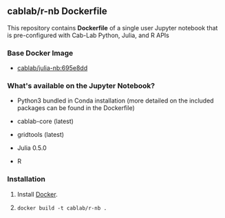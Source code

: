 ## cablab/r-nb Dockerfile


This repository contains **Dockerfile** of a single user Jupyter notebook that is pre-configured with Cab-Lab Python, Julia, and R APIs


### Base Docker Image

* [cablab/julia-nb:695e8dd](https://hub.docker.com/r/cablab/julia-nb/)

### What's available on the Jupyter Notebook?

* Python3 bundled in Conda installation (more detailed on the included packages can be found in the Dockerfile)

* cablab-core (latest)

* gridtools (latest)

* Julia 0.5.0

* R


### Installation

1. Install [Docker](https://www.docker.com/).
 
2. `docker build -t cablab/r-nb .`
